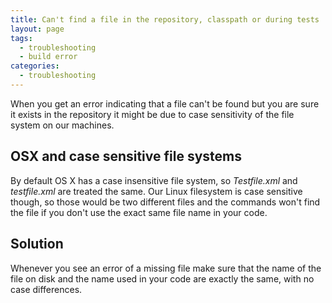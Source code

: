 ```yaml
---
title: Can't find a file in the repository, classpath or during tests
layout: page
tags:
  - troubleshooting
  - build error
categories:
  - troubleshooting
---
```


When you get an error indicating that a file can't be found but you are sure it exists in the repository it might be due to case sensitivity of the file system on our machines.

## OSX and case sensitive file systems

By default OS X has a case insensitive file system, so *Testfile.xml* and *testfile.xml* are treated the same. Our Linux filesystem is case sensitive though, so those would be two different files and the commands won't find the file if you don't use the exact same file name in your code.

## Solution

Whenever you see an error of a missing file make sure that the name of the file on disk and the name used in your code are exactly the same, with no case differences.
